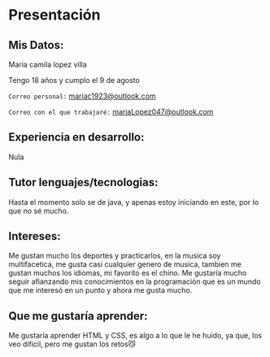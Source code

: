 # Presentación
## Mis Datos:

Maria camila lopez villa

Tengo 18 años y cumplo el 9 de agosto

`Correo personal:` mariac1923@outlook.com

`Correo con el que trabajaré:` mariaLopez047@outlook.com

## Experiencia en desarrollo:
Nula

## Tutor lenguajes/tecnologias:
Hasta el momento solo se de java, y apenas estoy iniciando en este, por lo que no sé mucho.

## Intereses:
Me gustan mucho los deportes y practicarlos, en la musica soy multifacetica, me gusta casi cualquier genero de musica, tambien me gustan muchos los idiomas, mi favorito es el chino.
Me gustaría mucho seguir afianzando mis conocimientos en la programación que es un mundo que me interesó en un punto y ahora me gusta mucho.

## Que me gustaría aprender:
Me gustaría aprender HTML y CSS, es algo a lo que le he huido, ya que, los veo dificil, pero me gustan los retos😼
